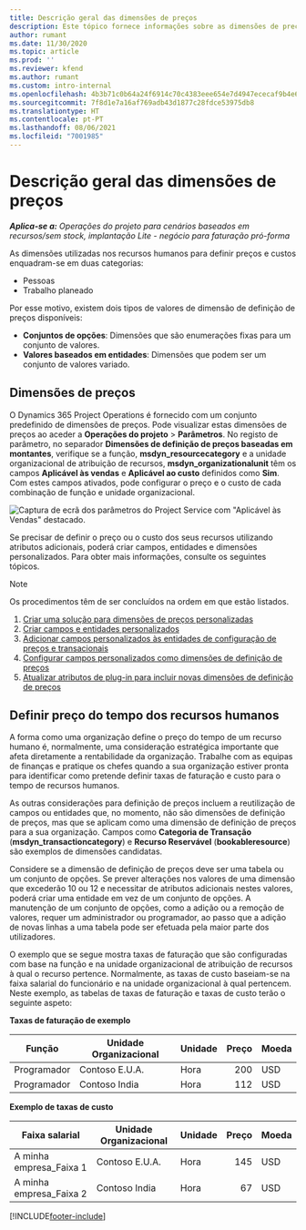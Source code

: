 ```yaml
---
title: Descrição geral das dimensões de preços
description: Este tópico fornece informações sobre as dimensões de preços no Dynamics 365 Project Operations.
author: rumant
ms.date: 11/30/2020
ms.topic: article
ms.prod: ''
ms.reviewer: kfend
ms.author: rumant
ms.custom: intro-internal
ms.openlocfilehash: 4b3b71c0b64a24f6914c70c4383eee654e7d4947ececaf9b4e6394f45a081a4c
ms.sourcegitcommit: 7f8d1e7a16af769adb43d1877c28fdce53975db8
ms.translationtype: HT
ms.contentlocale: pt-PT
ms.lasthandoff: 08/06/2021
ms.locfileid: "7001985"
---
```

# <a name="pricing-dimensions-overview"></a>Descrição geral das dimensões de preços

_**Aplica-se a:** Operações do projeto para cenários baseados em recursos/sem stock, implantação Lite - negócio para faturação pró-forma_

As dimensões utilizadas nos recursos humanos para definir preços e custos enquadram-se em duas categorias:

- Pessoas
- Trabalho planeado

Por esse motivo, existem dois tipos de valores de dimensão de definição de preços disponíveis:

- **Conjuntos de opções**: Dimensões que são enumerações fixas para um conjunto de valores.
- **Valores baseados em entidades**: Dimensões que podem ser um conjunto de valores variado.

## <a name="pricing-dimensions"></a>Dimensões de preços

O Dynamics 365 Project Operations é fornecido com um conjunto predefinido de dimensões de preços. Pode visualizar estas dimensões de preços ao aceder a **Operações do projeto** > **Parâmetros**. No registo de parâmetro, no separador **Dimensões de definição de preços baseadas em montantes**, verifique se a função, **msdyn_resourcecategory** e a unidade organizacional de atribuição de recursos, **msdyn_organizationalunit** têm os campos **Aplicável às vendas** e **Aplicável ao custo** definidos como **Sim**. Com estes campos ativados, pode configurar o preço e o custo de cada combinação de função e unidade organizacional.

![Captura de ecrã dos parâmetros do Project Service com "Aplicável às Vendas" destacado.](media/PS-OOB-parameters.png)

Se precisar de definir o preço ou o custo dos seus recursos utilizando atributos adicionais, poderá criar campos, entidades e dimensões personalizados. Para obter mais informações, consulte os seguintes tópicos. 
  
  > [!NOTE]
  > Os procedimentos têm de ser concluídos na ordem em que estão listados.

1. [Criar uma solução para dimensões de preços personalizadas](../sales/create-solution-custompd.md)
2. [Criar campos e entidades personalizados](create-custom-fields-entities-pricing-dimensions.md)
3. [Adicionar campos personalizados às entidades de configuração de preços e transacionais](add-custom-fields-price-setup-transactional-entities.md)
4. [Configurar campos personalizados como dimensões de definição de preços](set-up-custom-fields-pricing-dimensions.md)
5. [Atualizar atributos de plug-in para incluir novas dimensões de definição de preços](update-plugin-attributes-pd.md)


## <a name="pricing-human-resource-time"></a>Definir preço do tempo dos recursos humanos
A forma como uma organização define o preço do tempo de um recurso humano é, normalmente, uma consideração estratégica importante que afeta diretamente a rentabilidade da organização. Trabalhe com as equipas de finanças e pratique os chefes quando a sua organização estiver pronta para identificar como pretende definir taxas de faturação e custo para o tempo de recursos humanos.

As outras considerações para definição de preços incluem a reutilização de campos ou entidades que, no momento, não são dimensões de definição de preços, mas que se aplicam como uma dimensão de definição de preços para a sua organização. Campos como **Categoria de Transação** (**msdyn_transactioncategory**) e **Recurso Reservável** (**bookableresource**) são exemplos de dimensões candidatas. 

Considere se a dimensão de definição de preços deve ser uma tabela ou um conjunto de opções. Se prever alterações nos valores de uma dimensão que excederão 10 ou 12 e necessitar de atributos adicionais nestes valores, poderá criar uma entidade em vez de um conjunto de opções. A manutenção de um conjunto de opções, como a adição ou a remoção de valores, requer um administrador ou programador, ao passo que a adição de novas linhas a uma tabela pode ser efetuada pela maior parte dos utilizadores.

O exemplo que se segue mostra taxas de faturação que são configuradas com base na função e na unidade organizacional de atribuição de recursos à qual o recurso pertence. Normalmente, as taxas de custo baseiam-se na faixa salarial do funcionário e na unidade organizacional à qual pertencem. Neste exemplo, as tabelas de taxas de faturação e taxas de custo terão o seguinte aspeto:

**Taxas de faturação de exemplo**

| Função        | Unidade Organizacional    |Unidade      |Preço      |Moeda  |
| ------------|-------------|----------|----------:|----------|
| Programador   | Contoso E.U.A.  |Hora | 200|USD     |
| Programador   | Contoso India |Hora|   112|USD     |


**Exemplo de taxas de custo**

| Faixa salarial     | Unidade Organizacional    |Unidade      |Preço      |Moeda  |
| ----------------|-------------|----------|----------:|----------|
| A minha empresa_Faixa 1 | Contoso E.U.A.  |Hora | 145|USD     |
| A minha empresa_Faixa 2 | Contoso India |Hora|   67|USD     |


[!INCLUDE[footer-include](../includes/footer-banner.md)]